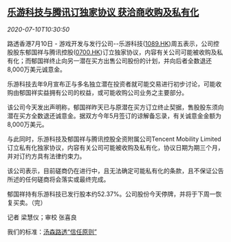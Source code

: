 <!--1594378442000-->
[乐游科技与腾讯订独家协议 获洽商收购及私有化](https://cn.reuters.com/article/leyou-tencent-0710fri-idCNKBS24B1A4)
------

<div><i>2020-07-10T10:30:50</i></div><div class="StandardArticleBody_body"><p>路透香港7月10日 - 游戏开发与发行公司--乐游科技(<span id="symbol_1089.HK_0"><a href="//www.reuters.com/companies/1089.HK">1089.HK</a></span>)周五表示，公司控股股东郁国祥与腾讯控股(<span id="symbol_0700.HK_1"><a href="//www.reuters.com/companies/0700.HK">0700.HK</a></span>)订立独家协议，内容有关公司可能被收购及私有化；而郁国祥终止向另一潜在买方出售公司股份的计划，并向后者全数退还8,000万美元诚意金。 </p><p>乐游科技去年9月宣布正与多名独立潜在投资者就可能交易进行初步讨论，可能收购由郁国祥实益拥有公司的权益，或可能收购公司业务之主要部分。 </p><p>该公司今天发出声明称，郁国祥昨天已与原潜在买方订立终止契据，售股股东须向潜在买方全数退还诚意金。据双方今年5月签订的谅解备忘录，有关诚意金金额为8,000万美元。 </p><p>与此同时，乐游科技及郁国祥与腾讯控股全资附属公司Tencent Mobility Limited订立私有化独家协议，内容有关公司可能被收购及私有化，协议日期为期三个月，并对订约方具有法律约束力。 </p><p>该公司表示，目前磋商仍在进行中，且无法确定可能私有化的条款，且不保证公告所述的任何磋商将会落实或最终完成。 </p><p>郁国祥持有乐游科技已发行股本约52.37%。公司股份今天停牌，并将于下周一恢复买卖。（完） </p><div class="Attribution_container"><div class="Attribution_attribution"><p class="Attribution_content">记者 梁慧仪；审校 张喜良 </p></div></div><div class="StandardArticleBody_trustBadgeContainer"><span class="StandardArticleBody_trustBadgeTitle">我们的标准：</span><span class="trustBadgeUrl"><a href="https://www.thomsonreuters.cn/content/dam/openweb/documents/pdf/china/brochures/about-us-1.pdf">汤森路透“信任原则”</a></span></div></div>

